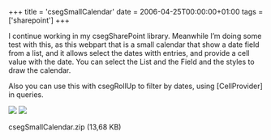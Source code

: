 +++
title = 'csegSmallCalendar'
date = 2006-04-25T00:00:00+01:00
tags = ['sharepoint']
+++

I continue working in my csegSharePoint library. Meanwhile I’m doing some test with this, as this webpart that is a small calendar that show a date field from a list, and  it allows select the dates witth entries, and provide a cell value with the date. You can select the List and the Field and the styles to draw the calendar.

Also you can use this with csegRollUp to filter by dates, using [CellProvider] in queries.


![](images/Sharepoint/csegSmallCalendar.gif)
![](images/Sharepoint/csegSmallCalendar1.gif)


csegSmallCalendar.zip (13,68 KB)
